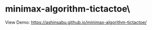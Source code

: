 # minimax-algorithm-tictactoe\

View Demo: https://ashinsabu.github.io/minimax-algorithm-tictactoe/
